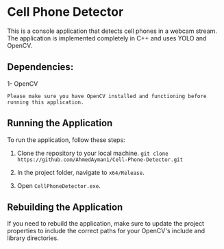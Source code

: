 # Cell Phone Detector

This is a console application that detects cell phones in a webcam stream. The application is implemented completely in C++ and uses YOLO and OpenCV.
## Dependencies:
1- OpenCV

    Please make sure you have OpenCV installed and functioning before running this application.

## Running the Application

To run the application, follow these steps:

1. Clone the repository to your local machine. `git clone https://github.com/AhmedAyman1/Cell-Phone-Detector.git`  

2. In the project folder, navigate to `x64/Release`.

3. Open `CellPhoneDetector.exe`.

## Rebuilding the Application

If you need to rebuild the application, make sure to update the project properties to include the correct paths for your OpenCV's include and library directories.
